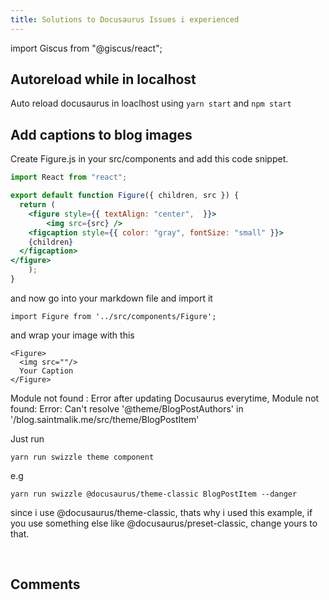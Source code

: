 ```yaml
---
title: Solutions to Docusaurus Issues i experienced
---
```

import Giscus from "@giscus/react";

## Autoreload while in localhost

Auto reload docusaurus in loaclhost using `yarn start` and `npm start`

## Add captions to blog images

Create Figure.js in your src/components and add this code snippet.

```jsx title="/src/components/Figure.js"
import React from "react";

export default function Figure({ children, src }) {
  return (
    <figure style={{ textAlign: "center",  }}>
        <img src={src} />
    <figcaption style={{ color: "gray", fontSize: "small" }}>
    {children}
  </figcaption>
</figure>
    );
}
```

and now go into your markdown file  and import it

```
import Figure from '../src/components/Figure';
```

and wrap your image with this

```
<Figure>
  <img src=""/>
  Your Caption
</Figure>
```

Module not found : Error after updating Docusaurus everytime, Module not found: Error: Can't resolve '@theme/BlogPostAuthors' in '/blog.saintmalik.me/src/theme/BlogPostItem'


Just run

```
yarn run swizzle theme component
```

e.g

```
yarn run swizzle @docusaurus/theme-classic BlogPostItem --danger
```

since i use @docusaurus/theme-classic, thats why i used this example, if you use something else like @docusaurus/preset-classic, change yours to that.

<br/>
<h2>Comments</h2>
<Giscus
id="comments"
repo="saintmalik/blog.saintmalik.me"
repoId="MDEwOlJlcG9zaXRvcnkzOTE0MzQyOTI="
category="General"
categoryId="DIC_kwDOF1TQNM4CQ8lN"
mapping="title"
term="Comments"
reactionsEnabled="1"
emitMetadata="0"
inputPosition="top"
theme="preferred_color_scheme"
lang="en"
loading="lazy"
crossorigin="anonymous"
    />